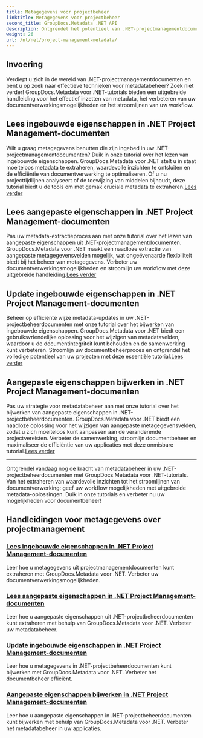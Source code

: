 ```yaml
---
title: Metagegevens voor projectbeheer
linktitle: Metagegevens voor projectbeheer
second_title: GroupDocs.Metadata .NET API
description: Ontgrendel het potentieel van .NET-projectmanagementdocumenten met GroupDocs.Metadata voor .NET-tutorials. Metagegevens moeiteloos extraheren, bijwerken en beheren.
weight: 26
url: /nl/net/project-management-metadata/
---
```


## Invoering

Verdiept u zich in de wereld van .NET-projectmanagementdocumenten en bent u op zoek naar effectieve technieken voor metadatabeheer? Zoek niet verder! GroupDocs.Metadata voor .NET-tutorials bieden een uitgebreide handleiding voor het effectief inzetten van metadata, het verbeteren van uw documentverwerkingsmogelijkheden en het stroomlijnen van uw workflow.

## Lees ingebouwde eigenschappen in .NET Project Management-documenten

 Wilt u graag metagegevens benutten die zijn ingebed in uw .NET-projectmanagementdocumenten? Duik in onze tutorial over het lezen van ingebouwde eigenschappen. GroupDocs.Metadata voor .NET stelt u in staat moeiteloos metadata te extraheren, waardevolle inzichten te ontsluiten en de efficiëntie van documentverwerking te optimaliseren. Of u nu projecttijdlijnen analyseert of de toewijzing van middelen bijhoudt, deze tutorial biedt u de tools om met gemak cruciale metadata te extraheren.[Lees verder](./read-built-in-properties-project-management-documents/)

## Lees aangepaste eigenschappen in .NET Project Management-documenten

 Pas uw metadata-extractieproces aan met onze tutorial over het lezen van aangepaste eigenschappen uit .NET-projectmanagementdocumenten. GroupDocs.Metadata voor .NET maakt een naadloze extractie van aangepaste metagegevensvelden mogelijk, wat ongeëvenaarde flexibiliteit biedt bij het beheer van metagegevens. Verbeter uw documentverwerkingsmogelijkheden en stroomlijn uw workflow met deze uitgebreide handleiding.[Lees verder](./read-custom-properties-project-management-documents/)

## Update ingebouwde eigenschappen in .NET Project Management-documenten

 Beheer op efficiënte wijze metadata-updates in uw .NET-projectbeheerdocumenten met onze tutorial over het bijwerken van ingebouwde eigenschappen. GroupDocs.Metadata voor .NET biedt een gebruiksvriendelijke oplossing voor het wijzigen van metadatavelden, waardoor u de documentintegriteit kunt behouden en de samenwerking kunt verbeteren. Stroomlijn uw documentbeheerproces en ontgrendel het volledige potentieel van uw projecten met deze essentiële tutorial.[Lees verder](./update-built-in-properties-project-management-documents/)

## Aangepaste eigenschappen bijwerken in .NET Project Management-documenten

Pas uw strategie voor metadatabeheer aan met onze tutorial over het bijwerken van aangepaste eigenschappen in .NET-projectbeheerdocumenten. GroupDocs.Metadata voor .NET biedt een naadloze oplossing voor het wijzigen van aangepaste metagegevensvelden, zodat u zich moeiteloos kunt aanpassen aan de veranderende projectvereisten. Verbeter de samenwerking, stroomlijn documentbeheer en maximaliseer de efficiëntie van uw applicaties met deze onmisbare tutorial.[Lees verder](./update-custom-properties-project-management-documents/)

----

Ontgrendel vandaag nog de kracht van metadatabeheer in uw .NET-projectbeheerdocumenten met GroupDocs.Metadata voor .NET-tutorials. Van het extraheren van waardevolle inzichten tot het stroomlijnen van documentverwerking: geef uw workflow mogelijkheden met uitgebreide metadata-oplossingen. Duik in onze tutorials en verbeter nu uw mogelijkheden voor documentbeheer!
## Handleidingen voor metagegevens over projectmanagement
### [Lees ingebouwde eigenschappen in .NET Project Management-documenten](./read-built-in-properties-project-management-documents/)
Leer hoe u metagegevens uit projectmanagementdocumenten kunt extraheren met GroupDocs.Metadata voor .NET. Verbeter uw documentverwerkingsmogelijkheden.
### [Lees aangepaste eigenschappen in .NET Project Management-documenten](./read-custom-properties-project-management-documents/)
Leer hoe u aangepaste eigenschappen uit .NET-projectbeheerdocumenten kunt extraheren met behulp van GroupDocs.Metadata voor .NET. Verbeter uw metadatabeheer.
### [Update ingebouwde eigenschappen in .NET Project Management-documenten](./update-built-in-properties-project-management-documents/)
Leer hoe u metagegevens in .NET-projectbeheerdocumenten kunt bijwerken met GroupDocs.Metadata voor .NET. Verbeter het documentbeheer efficiënt.
### [Aangepaste eigenschappen bijwerken in .NET Project Management-documenten](./update-custom-properties-project-management-documents/)
Leer hoe u aangepaste eigenschappen in .NET-projectbeheerdocumenten kunt bijwerken met behulp van GroupDocs.Metadata voor .NET. Verbeter het metadatabeheer in uw applicaties.